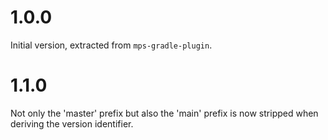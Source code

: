 # 1.0.0

Initial version, extracted from `mps-gradle-plugin`.

# 1.1.0

Not only the 'master' prefix but also the 'main' prefix is now stripped when deriving the version identifier.
